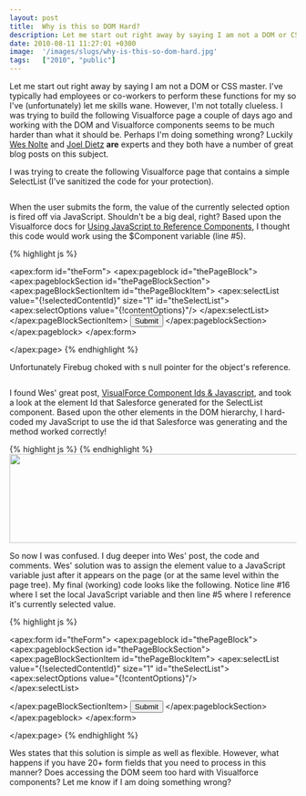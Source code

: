 ```yaml
---
layout: post
title:  Why is this so DOM Hard?
description: Let me start out right away by saying I am not a DOM or CSS master. Ive typically had employees or co-workers to perform these functions for my so Ive (unfortunately) let me skills wane. However, Im not totally clueless. I was trying to build the following Visualforce page a couple of days ago and working with the DOM and Visualforce components seems to be much harder than what it should be. Perhaps Im doing something wrong? Luckily Wes Nolte  and Joel Dietz  are  experts and they both have a nu
date: 2010-08-11 11:27:01 +0300
image:  '/images/slugs/why-is-this-so-dom-hard.jpg'
tags:   ["2010", "public"]
---
```

<p>Let me start out right away by saying I am not a DOM or CSS master. I've typically had employees or co-workers to perform these functions for my so I've (unfortunately) let me skills wane. However, I'm not totally clueless. I was trying to build the following Visualforce page a couple of days ago and working with the DOM and Visualforce components seems to be much harder than what it should be. Perhaps I'm doing something wrong? Luckily <a href="http://th3silverlining.com" target="_blank">Wes Nolte</a> and <a href="http://d3developer.com/" target="_blank">Joel Dietz</a> <strong>are</strong> experts and they both have a number of great blog posts on this subject.</p>
<p>I was trying to create the following Visualforce page that contains a simple SelectList (I've sanitized the code for your protection).</p>
<p><img src="http://res.cloudinary.com/blog-jeffdouglas-com/image/upload/v1401028662/i6ry5gnbshgnijtzzpre.png" alt="" ></p>
<p>When the user submits the form, the value of the currently selected option is fired off via JavaScript. Shouldn't be a big deal, right? Based upon the Visualforce docs for <a href="http://www.salesforce.com/us/developer/docs/pages/Content/pages_access.htm?SearchType=Stem&Highlight=DOM" target="_blank">Using JavaScript to Reference Components</a>, I thought this code would work using the $Component variable (line #5).</p>
{% highlight js %}<apex:page controller="MyController" showHeader="false" id="thePage">
 
 <script language="javascript">
 function doSubmit() {
  alert(document.getElementById("{!$Component.theSelectList}").value);
 }
 </script>
 
 <apex:form id="theForm">
  <apex:pageblock id="thePageBlock">
 <apex:pageblockSection id="thePageBlockSection">
  <apex:pageBlockSectionItem id="thePageBlockItem">
   <apex:selectList value="{!selectedContentId}" size="1" id="theSelectList">
  <apex:selectOptions value="{!contentOptions}"/> 
   </apex:selectList>
  </apex:pageBlockSectionItem>
  <input type="button" value="Submit" onclick="doSubmit()" />
 </apex:pageblockSection>
  </apex:pageblock>
 </apex:form>
 
</apex:page>
{% endhighlight %}
<p>Unfortunately Firebug choked with s null pointer for the object's reference.</p>
<p><img src="http://res.cloudinary.com/blog-jeffdouglas-com/image/upload/v1401028831/orrrgatdicdwmdfrl2d1.png" alt="" ></p>
<p>I found Wes' great post, <a href="http://th3silverlining.com/2009/06/17/visualforce-component-ids-javascript/" target="_blank">VisualForce Component Ids & Javascript</a>, and took a look at the element Id that Salesforce generated for the SelectList component. Based upon the other elements in the DOM hierarchy, I hard-coded my JavaScript to use the id that Salesforce was generating and the method worked correctly!</p>
{% highlight js %}<script language="javascript">
 function doSubmit() {
 alert(document.getElementById("thePage:theForm:thePageBlock:thePageBlockSection:thePageBlockItem:theSelectList").value);
 }
</script>
{% endhighlight %}
<img src="http://res.cloudinary.com/blog-jeffdouglas-com/image/upload/v1401028864/pal2trtjvg6ohgf2zfxp.png" alt="" width="570" height="156" />
<p>So now I was confused. I dug deeper into Wes' post, the code and comments. Wes' solution was to assign the element value to a JavaScript variable just after it appears on the page (or at the same level within the page tree). My final (working) code looks like the following. Notice line #16 where I set the local JavaScript variable and then line #5 where I reference it's currently selected value.</p>
{% highlight js %}<apex:page controller="MyController" showHeader="false" id="thePage">
 
 <script language="javascript"> 
 function doSubmit() {
  alert(options.value);
 }
 </script>
 
 <apex:form id="theForm">
  <apex:pageblock id="thePageBlock">
 <apex:pageblockSection id="thePageBlockSection">
   <apex:pageBlockSectionItem id="thePageBlockItem">
  <apex:selectList value="{!selectedContentId}" size="1" id="theSelectList">
   <apex:selectOptions value="{!contentOptions}"/>  
  </apex:selectList>
  <script> var options = document.getElementById("{!$Component.theSelectList}"); </script>
   </apex:pageBlockSectionItem>
  <input type="button" value="Submit" onclick="doSubmit()" />
 </apex:pageblockSection>
  </apex:pageblock>
 </apex:form> 
 
</apex:page>
{% endhighlight %}
<p>Wes states that this solution is simple as well as flexible. However, what happens if you have 20+ form fields that you need to process in this manner? Does accessing the DOM seem too hard with Visualforce components? Let me know if I am doing something wrong?</p>

